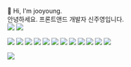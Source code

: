 👋 Hi, I'm jooyoung.<br/>
안녕하세요. 프론트앤드 개발자 신주영입니다.<br/>
<a href="https://youngsimi.tistory.com/"><img src="https://img.shields.io/badge/tistory-000000?style=flat-square&logo=tistory&logoColor=white"></a>
<a href="mailto:xolovesjoo36@naver.com"><img src="https://img.shields.io/badge/xolovesjoo36@naver.com-03C75A?style=flat-square&logo=naver&logoColor=white"></a>


<img src="https://img.shields.io/badge/html5-E34F26?style=for-the-badge&logo=html5&logoColor=white"> 
<img src="https://img.shields.io/badge/css-1572B6?style=for-the-badge&logo=css3&logoColor=white"> 
<img src="https://img.shields.io/badge/javascript-F7DF1E?style=for-the-badge&logo=javascript&logoColor=black"> 
<img src="https://img.shields.io/badge/react-61DAFB?style=for-the-badge&logo=react&logoColor=black"> 
<img src="https://img.shields.io/badge/oracle-F80000?style=for-the-badge&logo=oracle&logoColor=white"> 
<img src="https://img.shields.io/badge/mysql-4479A1?style=for-the-badge&logo=mysql&logoColor=white"> 
<img src="https://img.shields.io/badge/mariaDB-003545?style=for-the-badge&logo=mariaDB&logoColor=white"> 
<img src="https://img.shields.io/badge/github-181717?style=for-the-badge&logo=github&logoColor=white">
<img src="https://img.shields.io/badge/git-F05032?style=for-the-badge&logo=git&logoColor=white">
<img src="https://img.shields.io/badge/styledcomponents-DB7093?style=for-the-badge&logo=styledcomponents&logoColor=white"/>
<img src="https://img.shields.io/badge/notion-000000?style=for-the-badge&logo=notion&logoColor=white"/>
<img src="https://img.shields.io/badge/redux-764ABC?style=for-the-badge&logo=redux&logoColor=white"/>

<a href="연결하고싶은링크"><img src="https://img.shields.io/badge/이름-색상코드?style=flat-square&logo=로고명&logoColor=로고색&link=연결하고싶은링크"/></a> 
<a href="mailto:자신의이메일">
<!--
**godjooyoung/godjooyoung** is a ✨ _special_ ✨ repository because its `README.md` (this file) appears on your GitHub profile.

Here are some ideas to get you started:

- 🔭 I’m currently working on ...
- 🌱 I’m currently learning ...
- 👯 I’m looking to collaborate on ...
- 🤔 I’m looking for help with ...
- 💬 Ask me about ...
- 📫 How to reach me: ...
- 😄 Pronouns: ...
- ⚡ Fun fact: ...
-->
